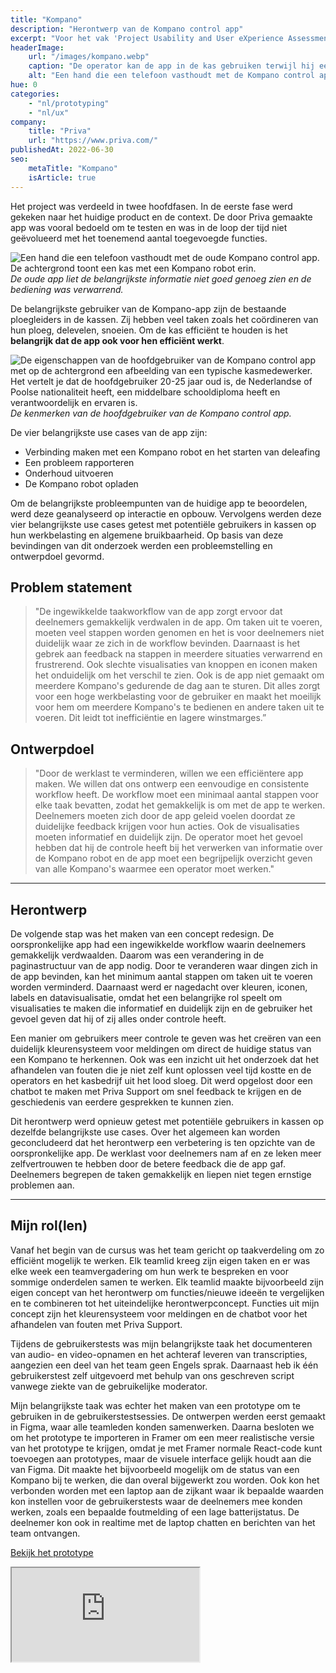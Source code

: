 ```yaml
---
title: "Kompano"
description: "Herontwerp van de Kompano control app"
excerpt: "Voor het vak 'Project Usability and User eXperience Assessment in Design' (UXAD) is een redesign gemaakt voor de Kompano app van Priva. Deze Kompano app wordt gebruikt om de Kompano robot aan te sturen. De robot snijdt de bladeren van tomatenplanten in kassen. Operators gebruiken de Kompano robot app om de robot te starten en eventuele problemen te verhelpen. Een operator bestuurt dagelijks meerdere Kompano's met de app."
headerImage:
    url: "/images/kompano.webp"
    caption: "De operator kan de app in de kas gebruiken terwijl hij een veilige afstand bewaart."
    alt: "Een hand die een telefoon vasthoudt met de Kompano control app. De achtergrond toont een kas met daarin een Kompano robot."
hue: 0
categories:
    - "nl/prototyping"
    - "nl/ux"
company:
    title: "Priva"
    url: "https://www.priva.com/"
publishedAt: 2022-06-30
seo:
    metaTitle: "Kompano"
    isArticle: true
---
```


Het project was verdeeld in twee hoofdfasen. In de eerste fase werd gekeken naar het huidige product en de context. De door Priva gemaakte app was vooral bedoeld om te testen en was in de loop der tijd niet geëvolueerd met het toenemend aantal toegevoegde functies.

![Een hand die een telefoon vasthoudt met de oude Kompano control app. De achtergrond toont een kas met een Kompano robot erin.](/images/kompano-1.png)
_De oude app liet de belangrijkste informatie niet goed genoeg zien en de bediening was verwarrend._

De belangrijkste gebruiker van de Kompano-app zijn de bestaande ploegleiders in de kassen. Zij hebben veel taken zoals het coördineren van hun ploeg, delevelen, snoeien. Om de kas efficiënt te houden is het **belangrijk dat de app ook voor hen efficiënt werkt**.

![De eigenschappen van de hoofdgebruiker van de Kompano control app met op de achtergrond een afbeelding van een typische kasmedewerker. Het vertelt je dat de hoofdgebruiker 20-25 jaar oud is, de Nederlandse of Poolse nationaliteit heeft, een middelbare schooldiploma heeft en verantwoordelijk en ervaren is.](/images/kompano-2.png)
_De kenmerken van de hoofdgebruiker van de Kompano control app._

De vier belangrijkste use cases van de app zijn:

-   Verbinding maken met een Kompano robot en het starten van deleafing
-   Een probleem rapporteren
-   Onderhoud uitvoeren
-   De Kompano robot opladen

Om de belangrijkste probleempunten van de huidige app te beoordelen, werd deze geanalyseerd op interactie en opbouw. Vervolgens werden deze vier belangrijkste use cases getest met potentiële gebruikers in kassen op hun werkbelasting en algemene bruikbaarheid. Op basis van deze bevindingen van dit onderzoek werden een probleemstelling en ontwerpdoel gevormd.

## Problem statement

> "De ingewikkelde taakworkflow van de app zorgt ervoor dat deelnemers gemakkelijk verdwalen in de app. Om taken uit te voeren, moeten veel stappen worden genomen en het is voor deelnemers niet duidelijk waar ze zich in de workflow bevinden. Daarnaast is het gebrek aan feedback na stappen in meerdere situaties verwarrend en frustrerend. Ook slechte visualisaties van knoppen en iconen maken het onduidelijk om het verschil te zien. Ook is de app niet gemaakt om meerdere Kompano's gedurende de dag aan te sturen. Dit alles zorgt voor een hoge werkbelasting voor de gebruiker en maakt het moeilijk voor hem om meerdere Kompano's te bedienen en andere taken uit te voeren. Dit leidt tot inefficiëntie en lagere winstmarges.”

## Ontwerpdoel

> "Door de werklast te verminderen, willen we een efficiëntere app maken. We willen dat ons ontwerp een eenvoudige en consistente workflow heeft. De workflow moet een minimaal aantal stappen voor elke taak bevatten, zodat het gemakkelijk is om met de app te werken. Deelnemers moeten zich door de app geleid voelen doordat ze duidelijke feedback krijgen voor hun acties. Ook de visualisaties moeten informatief en duidelijk zijn. De operator moet het gevoel hebben dat hij de controle heeft bij het verwerken van informatie over de Kompano robot en de app moet een begrijpelijk overzicht geven van alle Kompano's waarmee een operator moet werken."

---

## Herontwerp

De volgende stap was het maken van een concept redesign. De oorspronkelijke app had een ingewikkelde workflow waarin deelnemers gemakkelijk verdwaalden. Daarom was een verandering in de paginastructuur van de app nodig. Door te veranderen waar dingen zich in de app bevinden, kan het minimum aantal stappen om taken uit te voeren worden verminderd. Daarnaast werd er nagedacht over kleuren, iconen, labels en datavisualisatie, omdat het een belangrijke rol speelt om visualisaties te maken die informatief en duidelijk zijn en de gebruiker het gevoel geven dat hij of zij alles onder controle heeft.

Een manier om gebruikers meer controle te geven was het creëren van een duidelijk kleurensysteem voor meldingen om direct de huidige status van een Kompano te herkennen. Ook was een inzicht uit het onderzoek dat het afhandelen van fouten die je niet zelf kunt oplossen veel tijd kostte en de operators en het kasbedrijf uit het lood sloeg. Dit werd opgelost door een chatbot te maken met Priva Support om snel feedback te krijgen en de geschiedenis van eerdere gesprekken te kunnen zien.

Dit herontwerp werd opnieuw getest met potentiële gebruikers in kassen op dezelfde belangrijkste use cases. Over het algemeen kan worden geconcludeerd dat het herontwerp een verbetering is ten opzichte van de oorspronkelijke app. De werklast voor deelnemers nam af en ze leken meer zelfvertrouwen te hebben door de betere feedback die de app gaf. Deelnemers begrepen de taken gemakkelijk en liepen niet tegen ernstige problemen aan.

---

## Mijn rol(len)

Vanaf het begin van de cursus was het team gericht op taakverdeling om zo efficiënt mogelijk te werken. Elk teamlid kreeg zijn eigen taken en er was elke week een teamvergadering om hun werk te bespreken en voor sommige onderdelen samen te werken. Elk teamlid maakte bijvoorbeeld zijn eigen concept van het herontwerp om functies/nieuwe ideeën te vergelijken en te combineren tot het uiteindelijke herontwerpconcept. Functies uit mijn concept zijn het kleurensysteem voor meldingen en de chatbot voor het afhandelen van fouten met Priva Support.

Tijdens de gebruikerstests was mijn belangrijkste taak het documenteren van audio- en video-opnamen en het achteraf leveren van transcripties, aangezien een deel van het team geen Engels sprak. Daarnaast heb ik één gebruikerstest zelf uitgevoerd met behulp van ons geschreven script vanwege ziekte van de gebruikelijke moderator.

Mijn belangrijkste taak was echter het maken van een prototype om te gebruiken in de gebruikerstestsessies. De ontwerpen werden eerst gemaakt in Figma, waar alle teamleden konden samenwerken. Daarna besloten we om het prototype te importeren in Framer om een meer realistische versie van het prototype te krijgen, omdat je met Framer normale React-code kunt toevoegen aan prototypes, maar de visuele interface gelijk houdt aan die van Figma. Dit maakte het bijvoorbeeld mogelijk om de status van een Kompano bij te werken, die dan overal bijgewerkt zou worden. Ook kon het verbonden worden met een laptop aan de zijkant waar ik bepaalde waarden kon instellen voor de gebruikerstests waar de deelnemers mee konden werken, zoals een bepaalde foutmelding of een lage batterijstatus. De deelnemer kon ook in realtime met de laptop chatten en berichten van het team ontvangen.

[Bekijk het prototype](https://framer.com/embed/Kompano-Final-Redesign--8yThemIu0F84D6qE7DBa/EtmYk_avt?highlights=0)

<iframe is="ui-prototype" src="https://framer.com/embed/Kompano-Final-Redesign--8yThemIu0F84D6qE7DBa/EtmYk_avt?highlights=0" data-provider="Framer"/>
